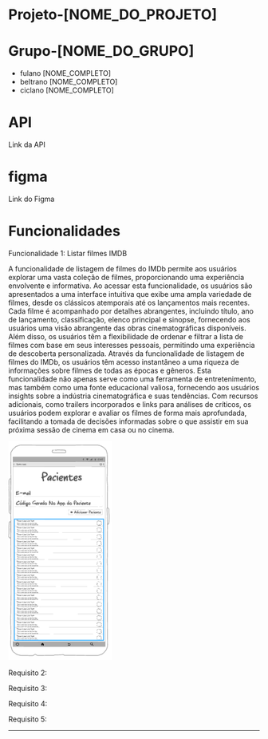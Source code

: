 # Projeto-[NOME_DO_PROJETO]

# Grupo-[NOME_DO_GRUPO]
- fulano [NOME_COMPLETO]
- beltrano [NOME_COMPLETO]
- ciclano [NOME_COMPLETO]

# API
  Link da API

# figma
  Link do Figma

#  Funcionalidades
Funcionalidade 1: Listar filmes IMDB

A funcionalidade de listagem de filmes do IMDb permite aos usuários explorar uma vasta coleção de filmes, proporcionando uma experiência envolvente e informativa. Ao acessar esta funcionalidade, os usuários são apresentados a uma interface intuitiva que exibe uma ampla variedade de filmes, desde os clássicos atemporais até os lançamentos mais recentes. Cada filme é acompanhado por detalhes abrangentes, incluindo título, ano de lançamento, classificação, elenco principal e sinopse, fornecendo aos usuários uma visão abrangente das obras cinematográficas disponíveis. Além disso, os usuários têm a flexibilidade de ordenar e filtrar a lista de filmes com base em seus interesses pessoais, permitindo uma experiência de descoberta personalizada.
Através da funcionalidade de listagem de filmes do IMDb, os usuários têm acesso instantâneo a uma riqueza de informações sobre filmes de todas as épocas e gêneros. Esta funcionalidade não apenas serve como uma ferramenta de entretenimento, mas também como uma fonte educacional valiosa, fornecendo aos usuários insights sobre a indústria cinematográfica e suas tendências. Com recursos adicionais, como trailers incorporados e links para análises de críticos, os usuários podem explorar e avaliar os filmes de forma mais aprofundada, facilitando a tomada de decisões informadas sobre o que assistir em sua próxima sessão de cinema em casa ou no cinema.

![Tela de exemplo de Listagem](/mock/listagem_exemple.png)

Requisito 2:

Requisito 3:

Requisito 4:

Requisito 5: 

---------------------------